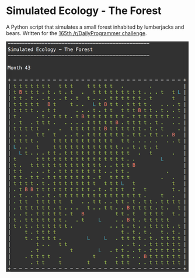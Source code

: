 # Simulated Ecology - The Forest

A Python script that simulates a small forest inhabited by lumberjacks and bears. Written for the [165th /r/DailyProgrammer challenge](https://www.reddit.com/r/dailyprogrammer/comments/27h53e/662014_challenge_165_hard_simulated_ecology_the/).

<img src="simulation-image.png" alt="Simulation Image" width=500>
